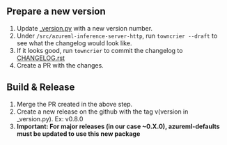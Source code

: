 ## Prepare a new version

1. Update [_version.py](https://github.com/microsoft/azureml-inference-server/tree/main/src/azureml-inference-server-http/azureml_inference_server_http/_version.py) with a new version number.
2. Under `/src/azureml-inference-server-http`, run `towncrier --draft` to see what the changelog would look like.
3. If it looks good, run `towncrier` to commit the changelog to [CHANGELOG.rst](https://github.com/microsoft/azureml-inference-server/tree/main/src/azureml-inference-server-http/azureml_inference_server_http/CHANGELOG.rst)
4. Create a PR with the changes.

## Build & Release

1. Merge the PR created in the above step.
2. Create a new release on the github with the tag v(version in _version.py). Ex: v0.8.0
3. **Important: For major releases (in our case ~0.X.0), azureml-defaults must be updated to use this new package** 
